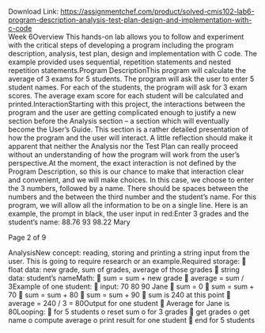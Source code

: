 Download Link: https://assignmentchef.com/product/solved-cmis102-lab6-program-description-analysis-test-plan-design-and-implementation-with-c-code
<br>
Week 6Overview This hands-on lab allows you to follow and experiment with the critical steps of developing a program including the program description, analysis, test plan, design and implementation with C code. The example provided uses sequential, repetition statements and nested repetition statements.Program DescriptionThis program will calculate the average of 3 exams for 5 students. The program will ask the user to enter 5 student names. For each of the students, the program will ask for 3 exam scores. The average exam score for each student will be calculated and printed.InteractionStarting with this project, the interactions between the program and the user are getting complicated enough to justify a new section before the Analysis section – a section which will eventually become the User’s Guide. This section is a rather detailed presentation of how the program and the user will interact. A little reflection should make it apparent that neither the Analysis nor the Test Plan can really proceed without an understanding of how the program will work from the user’s perspective.At the moment, the exact interaction is not defined by the Program Description, so this is our chance to make that interaction clear and convenient, and we will make choices. In this case, we choose to enter the 3 numbers, followed by a name. There should be spaces between the numbers and the between the third number and the student’s name. For this program, we will allow all the information to be on a single line. Here is an example, the prompt in black, the user input in red:Enter 3 grades and the student’s name: 88.76 93 98.22 Mary

Page 2 of 9

AnalysisNew concept: reading, storing and printing a string input from the user. This is going to require research or an example.Required storage:  float data: new grade, sum of grades, average of those grades  string data: student’s nameMath:  sum = sum + new grade  average = sum / 3Example of one student:  input: 70 80 90 Jane  sum = 0  sum = sum + 70  sum = sum + 80  sum = sum + 90  sum is 240 at this point  average = 240 / 3 = 80Output for one student  Average for Jane is 80Looping:  for 5 students o reset sum o for 3 grades  get grades o get name o compute average o print result for one student  end for 5 students